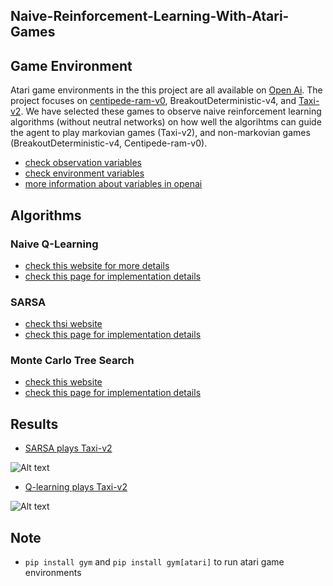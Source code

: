 ## Naive-Reinforcement-Learning-With-Atari-Games 

## Game Environment
Atari game environments in the this project are all available on [Open Ai](https://gym.openai.com/envs/#atari). The project focuses on [centipede-ram-v0](https://gym.openai.com/envs/Centipede-ram-v0/), BreakoutDeterministic-v4, and [Taxi-v2](https://gym.openai.com/envs/Taxi-v2/). We have selected these games to observe naive reinforcement learning algorithms (without neutral networks) on how well the algorihtms can guide the agent to play markovian games (Taxi-v2), and non-markovian games (BreakoutDeterministic-v4, Centipede-ram-v0). 

* [check observation variables](https://gym.openai.com/docs/#observations)
* [check environment variables](https://gym.openai.com/docs/#environments)
* [more information about variables in openai](https://www.oreilly.com/learning/introduction-to-reinforcement-learning-and-openai-gym)

## Algorithms 
### Naive Q-Learning
* [check this website for more details](https://en.wikipedia.org/wiki/Q-learning)
* [check this page for implementation details](https://github.com/JYL123/Naive-Reinforcement-Learning-With-Atari-Games/blob/master/qlearning.py)
### SARSA
* [check thsi website](https://en.wikipedia.org/wiki/State%E2%80%93action%E2%80%93reward%E2%80%93state%E2%80%93action)
* [check this page for implementation details](https://github.com/JYL123/Naive-Reinforcement-Learning-With-Atari-Games/blob/master/sarsa.py)
### Monte Carlo Tree Search 
* [check this website](http://mcts.ai/about/)
* [check this page for implementation details](https://github.com/JYL123/Naive-Reinforcement-Learning-With-Atari-Games/blob/master/uct.py)

## Results
* [SARSA plays Taxi-v2](https://github.com/JYL123/Naive-Reinforcement-Learning-With-Atari-Games/blob/master/plot/sarsa_on_Taxi.jpg)

![Alt text](https://github.com/JYL123/Naive-Reinforcement-Learning-With-Atari-Games/blob/master/plot/sarsa_on_Taxi.jpg)

* [Q-learning plays Taxi-v2](https://github.com/JYL123/Naive-Reinforcement-Learning-With-Atari-Games/blob/master/plot/q-learning_on_Taxi_v2.jpg)

![Alt text](https://github.com/JYL123/Naive-Reinforcement-Learning-With-Atari-Games/blob/master/plot/q-learning_on_Taxi_v2.jpg)

## Note

* `pip install gym` and `pip install gym[atari]` to run atari game environments
